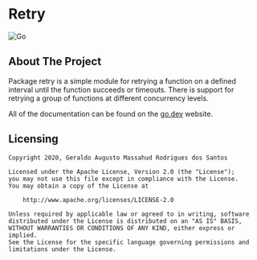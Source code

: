 # Retry

![Go](https://github.com/massahud/retry/workflows/Go/badge.svg)


## About The Project

Package retry is a simple module for retrying a function on a defined interval
until the function succeeds or timeouts. There is support for retrying a
group of functions at different concurrency levels.

All of the documentation can be found on the [go.dev](https://pkg.go.dev/github.com/massahud/retry?tab=doc) website.

## Licensing

```
Copyright 2020, Geraldo Augusto Massahud Rodrigues dos Santos

Licensed under the Apache License, Version 2.0 (the "License");
you may not use this file except in compliance with the License.
You may obtain a copy of the License at

    http://www.apache.org/licenses/LICENSE-2.0

Unless required by applicable law or agreed to in writing, software
distributed under the License is distributed on an "AS IS" BASIS,
WITHOUT WARRANTIES OR CONDITIONS OF ANY KIND, either express or implied.
See the License for the specific language governing permissions and
limitations under the License.
```

